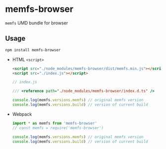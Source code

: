 # memfs-browser

`memfs` UMD bundle for browser

## Usage

```bash
npm install memfs-browser
```

- HTML `<script>`

    ```html
    <script src="./node_modules/memfs-browser/dist/memfs.min.js"></script>
    <script src="./index.js"></script>
    ```

    ```js
    // index.js

    /// <reference path="./node_modules/memfs-browser/index.d.ts" />

    console.log(memfs.versions.memfs) // original memfs version
    console.log(memfs.versions.build) // version of current build
    ```

- Webpack

    ```js
    import * as memfs from 'memfs-browser'
    // const memfs = require('memfs-browser')

    console.log(memfs.versions.memfs) // original memfs version
    console.log(memfs.versions.build) // version of current build
    ```
